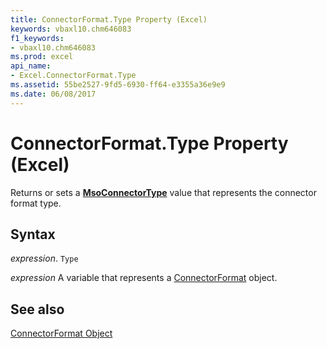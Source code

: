 ```yaml
---
title: ConnectorFormat.Type Property (Excel)
keywords: vbaxl10.chm646083
f1_keywords:
- vbaxl10.chm646083
ms.prod: excel
api_name:
- Excel.ConnectorFormat.Type
ms.assetid: 55be2527-9fd5-6930-ff64-e3355a36e9e9
ms.date: 06/08/2017
---
```



# ConnectorFormat.Type Property (Excel)

Returns or sets a  **[MsoConnectorType](./Office.MsoConnectorType.md)** value that represents the connector format type.


## Syntax

 _expression_. `Type`

 _expression_ A variable that represents a [ConnectorFormat](./Excel.ConnectorFormat.md) object.


## See also


[ConnectorFormat Object](Excel.ConnectorFormat.md)

